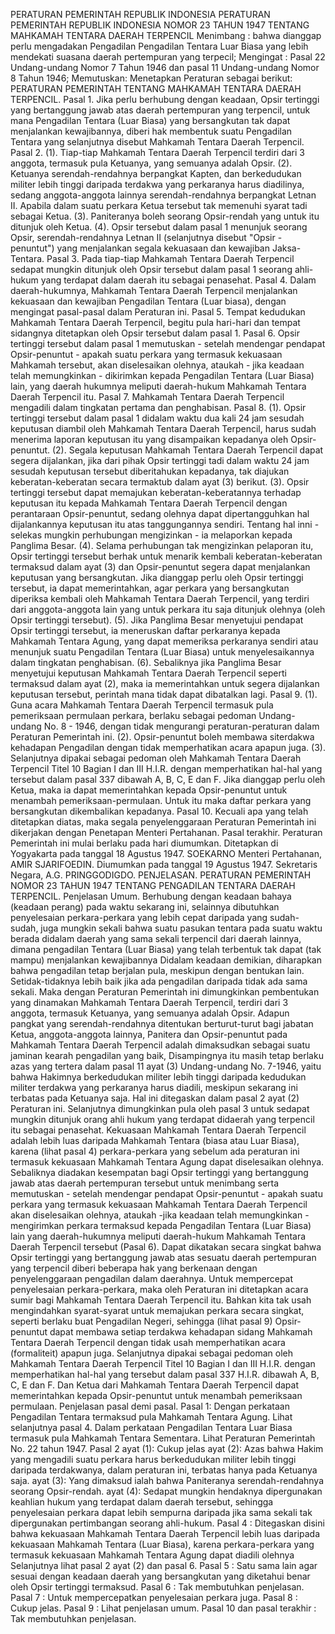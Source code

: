  PERATURAN PEMERINTAH REPUBLIK INDONESIA PERATURAN PEMERINTAH REPUBLIK INDONESIA NOMOR 23 TAHUN 1947 TENTANG MAHKAMAH TENTARA DAERAH TERPENCIL
Menimbang :
 bahwa dianggap perlu mengadakan Pengadilan Pengadilan Tentara Luar Biasa yang lebih mendekati suasana daerah pertempuran yang terpecil;
Mengingat :
 Pasal 22 Undang-undang Nomor 7 Tahun 1946 dan pasal 11 Undang-undang Nomor 8 Tahun 1946; Memutuskan: Menetapkan Peraturan sebagai berikut: PERATURAN PEMERINTAH TENTANG MAHKAMAH TENTARA DAERAH TERPENCIL. Pasal 1. Jika perlu berhubung dengan keadaan, Opsir tertinggi yang bertanggung jawab atas daerah pertempuran yang terpencil, untuk mana Pengadilan Tentara (Luar Biasa) yang bersangkutan tak dapat menjalankan kewajibannya, diberi hak membentuk suatu Pengadilan Tentara yang selanjutnya disebut Mahkamah Tentara Daerah Terpencil. Pasal 2.
(1). Tiap-tiap Mahkamah Tentara Daerah Terpencil terdiri dari 3 anggota, termasuk pula Ketuanya, yang semuanya adalah Opsir.
(2). Ketuanya serendah-rendahnya berpangkat Kapten, dan berkedudukan militer lebih tinggi daripada terdakwa yang perkaranya harus diadilinya, sedang anggota-anggota lainnya serendah-rendahnya berpangkat Letnan II. Apabila dalam suatu perkara Ketua tersebut tak memenuhi syarat tadi sebagai Ketua. (3). Paniteranya boleh seorang Opsir-rendah yang untuk itu ditunjuk oleh Ketua. (4). Opsir tersebut dalam pasal 1 menunjuk seorang Opsir, serendah-rendahnya Letnan II (selanjutnya disebut "Opsir -penuntut") yang menjalankan segala kekuasaan dan kewajiban Jaksa-Tentara. Pasal 3. Pada tiap-tiap Mahkamah Tentara Daerah Terpencil sedapat mungkin ditunjuk oleh Opsir tersebut dalam pasal 1 seorang ahli-hukum yang terdapat dalam daerah itu sebagai penasehat. Pasal 4. Dalam daerah-hukumnya, Mahkamah Tentara Daerah Terpencil menjalankan kekuasaan dan kewajiban Pengadilan Tentara (Luar biasa), dengan mengingat pasal-pasal dalam Peraturan ini. Pasal 5. Tempat kedudukan Mahkamah Tentara Daerah Terpencil, begitu pula hari-hari dan tempat sidangnya ditetapkan oleh Opsir tersebut dalam pasal 1. Pasal 6. Opsir tertinggi tersebut dalam pasal 1 memutuskan - setelah mendengar pendapat Opsir-penuntut - apakah suatu perkara yang termasuk kekuasaan Mahkamah tersebut, akan diselesaikan olehnya, ataukah - jika keadaan telah memungkinkan - dikirimkan kepada Pengadilan Tentara (Luar Biasa) lain, yang daerah hukumnya meliputi daerah-hukum Mahkamah Tentara Daerah Terpencil itu. Pasal 7. Mahkamah Tentara Daerah Terpencil mengadili dalam tingkatan pertama dan penghabisan. Pasal 8.
(1). Opsir tertinggi tersebut dalam pasal 1 didalam waktu dua kali 24 jam sesudah keputusan diambil oleh Mahkamah Tentara Daerah Terpencil, harus sudah menerima laporan keputusan itu yang disampaikan kepadanya oleh Opsir-penuntut.
(2). Segala keputusan Mahkamah Tentara Daerah Terpencil dapat segera dijalankan, jika dari pihak Opsir tertinggi tadi dalam waktu 24 jam sesudah keputusan tersebut diberitahukan kepadanya, tak diajukan keberatan-keberatan secara termaktub dalam ayat (3) berikut.
(3). Opsir tertinggi tersebut dapat memajukan keberatan-keberatannya terhadap keputusan itu kepada Mahkamah Tentara Daerah Terpencil dengan perantaraan Opsir-penuntut, sedang olehnya dapat dipertangguhkan hal dijalankannya keputusan itu atas tanggungannya sendiri. Tentang hal inni - selekas mungkin perhubungan mengizinkan - ia melaporkan kepada Panglima Besar.
(4). Selama perhubungan tak mengizinkan pelaporan itu, Opsir tertinggi tersebut berhak untuk menarik kembali keberatan-keberatan termaksud dalam ayat (3) dan Opsir-penuntut segera dapat menjalankan keputusan yang bersangkutan. Jika dianggap perlu oleh Opsir tertinggi tersebut, ia dapat memerintahkan, agar perkara yang bersangkutan diperiksa kembali oleh Mahkamah Tentara Daerah Terpencil, yang terdiri dari anggota-anggota lain yang untuk perkara itu saja ditunjuk olehnya (oleh Opsir tertinggi tersebut).
(5). Jika Panglima Besar menyetujui pendapat Opsir tertinggi tersebut, ia meneruskan daftar perkaranya kepada Mahkamah Tentara Agung, yang dapat memeriksa perkaranya sendiri atau menunjuk suatu Pengadilan Tentara (Luar Biasa) untuk menyelesaikannya dalam tingkatan penghabisan.
(6). Sebaliknya jika Panglima Besar menyetujui keputusan Mahkamah Tentara Daerah Terpencil seperti termaksud dalam ayat (2), maka ia memerintahkan untuk segera dijalankan keputusan tersebut, perintah mana tidak dapat dibatalkan lagi. Pasal 9.
(1). Guna acara Mahkamah Tentara Daerah Terpencil termasuk pula pemeriksaan permulaan perkara, berlaku sebagai pedoman Undang-undang No. 8 - 1946, dengan tidak mengurangi peraturan-peraturan dalam Peraturan Pemerintah ini.
(2). Opsir-penuntut boleh membawa siterdakwa kehadapan Pengadilan dengan tidak memperhatikan acara apapun juga.
(3). Selanjutnya dipakai sebagai pedoman oleh Mahkamah Tentara Daerah Terpencil Titel 10 Bagian I dan III H.I.R. dengan memperhatikan hal-hal yang tersebut dalam pasal 337 dibawah A, B, C, E dan F. Jika dianggap perlu oleh Ketua, maka ia dapat memerintahkan kepada Opsir-penuntut untuk menambah pemeriksaan-permulaan. Untuk itu maka daftar perkara yang bersangkutan dikembalikan kepadanya. Pasal 10. Kecuali apa yang telah ditetapkan diatas, maka segala penyelenggaraan Peraturan Pemerintah ini dikerjakan dengan Penetapan Menteri Pertahanan. Pasal terakhir. Peraturan Pemerintah ini mulai berlaku pada hari diumumkan. Ditetapkan di Yogyakarta pada tanggal 18 Agustus 1947. SOEKARNO Menteri Pertahanan, AMIR SJARIFOEDIN. Diumumkan pada tanggal 19 Agustus 1947. Sekretaris Negara, A.G. PRINGGODIGDO. PENJELASAN. PERATURAN PEMERINTAH NOMOR 23 TAHUN 1947 TENTANG PENGADILAN TENTARA DAERAH TERPENCIL. Penjelasan Umum. Berhubung dengan keadaan bahaya (keadaan perang) pada waktu sekarang ini, selainnya dibutuhkan penyelesaian perkara-perkara yang lebih cepat daripada yang sudah-sudah, juga mungkin sekali bahwa suatu pasukan tentara pada suatu waktu berada didalam daerah yang sama sekali terpencil dari daerah lainnya, dimana pengadilan Tentara (Luar Biasa) yang telah terbentuk tak dapat (tak mampu) menjalankan kewajibannya Didalam keadaan demikian, diharapkan bahwa pengadilan tetap berjalan pula, meskipun dengan bentukan lain. Setidak-tidaknya lebih baik jika ada pengadilan daripada tidak ada sama sekali. Maka dengan Peraturan Pemerintah ini dimungkinkan pembentukan yang dinamakan Mahkamah Tentara Daerah Terpencil, terdiri dari 3 anggota, termasuk Ketuanya, yang semuanya adalah Opsir. Adapun pangkat yang serendah-rendahnya ditentukan berturut-turut bagi jabatan Ketua, anggota-anggota lainnya, Panitera dan Opsir-penuntut pada Mahkamah Tentara Daerah Terpencil adalah dimaksudkan sebagai suatu jaminan kearah pengadilan yang baik, Disampingnya itu masih tetap berlaku azas yang tertera dalam pasal 11 ayat (3) Undang-undang No. 7-1946, yaitu bahwa Hakimnya berkedudukan militer lebih tinggi daripada kedudukan militer terdakwa yang perkaranya harus diadili, meskipun sekarang ini terbatas pada Ketuanya saja. Hal ini ditegaskan dalam pasal 2 ayat (2) Peraturan ini. Selanjutnya dimungkinkan pula oleh pasal 3 untuk sedapat mungkin ditunjuk orang ahli hukum yang terdapat didaerah yang terpencil itu sebagai penasehat. Kekuasaan Mahkamah Tentara Daerah Terpencil adalah lebih luas daripada Mahkamah Tentara (biasa atau Luar Biasa), karena (lihat pasal 4) perkara-perkara yang sebelum ada peraturan ini termasuk kekuasaan Mahkamah Tentara Agung dapat diselesaikan olehnya. Sebaliknya diadakan kesempatan bagi Opsir tertinggi yang bertanggung jawab atas daerah pertempuran tersebut untuk menimbang serta memutuskan - setelah mendengar pendapat Opsir-penuntut - apakah suatu perkara yang termasuk kekuasaan Mahkamah Tentara Daerah Terpencil akan diselesaikan olehnya, ataukah -jika keadaan telah memungkinkan - mengirimkan perkara termaksud kepada Pengadilan Tentara (Luar Biasa) lain yang daerah-hukumnya meliputi daerah-hukum Mahkamah Tentara Daerah Terpencil tersebut (Pasal 6). Dapat dikatakan secara singkat bahwa Opsir tertinggi yang bertanggung jawab atas sesuatu daerah pertempuran yang terpencil diberi beberapa hak yang berkenaan dengan penyelenggaraan pengadilan dalam daerahnya. Untuk mempercepat penyelesaian perkara-perkara, maka oleh Peraturan ini ditetapkan acara sumir bagi Mahkamah Tentara Daerah Terpencil itu. Bahkan kita tak usah mengindahkan syarat-syarat untuk memajukan perkara secara singkat, seperti berlaku buat Pengadilan Negeri, sehingga (lihat pasal 9) Opsir-penuntut dapat membawa setiap terdakwa kehadapan sidang Mahkamah Tentara Daerah Terpencil dengan tidak usah memperhatikan acara (formaliteit) apapun juga. Selanjutnya dipakai sebagai pedoman oleh Mahkamah Tentara Daerah Terpencil Titel 10 Bagian I dan III H.I.R. dengan memperhatikan hal-hal yang tersebut dalam pasal 337 H.I.R. dibawah A, B, C, E dan F. Dan Ketua dari Mahkamah Tentara Daerah Terpencil dapat memerintahkan kepada Opsir-penuntut untuk menambah pemeriksaan permulaan. Penjelasan pasal demi pasal. Pasal 1: Dengan perkataan Pengadilan Tentara termaksud pula Mahkamah Tentara Agung. Lihat selanjutnya pasal 4. Dalam perkataan Pengadilan Tentara Luar Biasa termasuk pula Mahkamah Tentara Sementara. Lihat Peraturan Pemerintah No. 22 tahun 1947. Pasal 2 ayat (1): Cukup jelas ayat (2): Azas bahwa Hakim yang mengadili suatu perkara harus berkedudukan militer lebih tinggi daripada terdakwanya, dalam peraturan ini, terbatas hanya pada Ketuanya saja. ayat (3): Yang dimaksud ialah bahwa Paniteranya serendah-rendahnya seorang Opsir-rendah. ayat (4): Sedapat mungkin hendaknya dipergunakan keahlian hukum yang terdapat dalam daerah tersebut, sehingga penyelesaian perkara dapat lebih sempurna daripada jika sama sekali tak dipergunakan pertimbangan seorang ahli-hukum. Pasal 4 : Ditegaskan disini bahwa kekuasaan Mahkamah Tentara Daerah Terpencil lebih luas daripada kekuasaan Mahkamah Tentara (Luar Biasa), karena perkara-perkara yang termasuk kekuasaan Mahkamah Tentara Agung dapat diadili olehnya Selanjutnya lihat pasal 2 ayat (2) dan pasal 6. Pasal 5 : Satu sama lain agar sesuai dengan keadaan daerah yang bersangkutan yang diketahui benar oleh Opsir tertinggi termaksud. Pasal 6 : Tak membutuhkan penjelasan. Pasal 7 : Untuk mempercepatkan penyelesaian perkara juga. Pasal 8 : Cukup jelas. Pasal 9 : Lihat penjelasan umum. Pasal 10 dan pasal terakhir : Tak membutuhkan penjelasan.